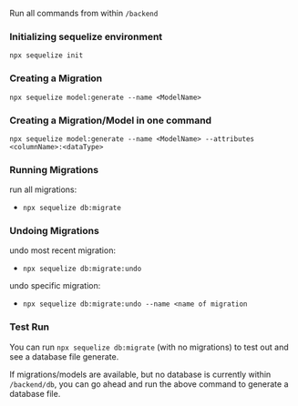 Run all commands from within `/backend`

### Initializing sequelize environment
`npx sequelize init` 

### Creating a Migration
`npx sequelize model:generate --name <ModelName>` 

### Creating a Migration/Model in one command 
`npx sequelize model:generate --name <ModelName> --attributes <columnName>:<dataType>` 

### Running Migrations
run all migrations: 
 - `npx sequelize db:migrate`

### Undoing Migrations 
undo most recent migration: 
- `npx sequelize db:migrate:undo` 

undo specific migration: 
- `npx sequelize db:migrate:undo --name <name of migration`

### Test Run 
You can run `npx sequelize db:migrate` (with no migrations) to test out and see a database file generate.

If migrations/models are available, but no database is currently within `/backend/db`, you can go ahead and run the above command to generate a database file. 


